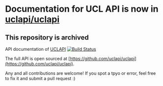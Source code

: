 # Documentation for UCL API is now in [uclapi/uclapi](https://github.com/uclapi/uclapi/tree/master/frontend/src/react/components/documentation)
## This repository is archived

API documentation of [UCLAPI](https://uclapi.com) [![Build Status](https://travis-ci.org/uclapi/apiDocs.svg?branch=master)](https://travis-ci.org/uclapi/apiDocs)

The full API is open sourced at [https://github.com/uclapi/uclapi](https://github.com/uclapi/uclapi).

Any and all contributions are welcome! If you spot a tpyo or error, feel free to fix it and submit a pull request :)
